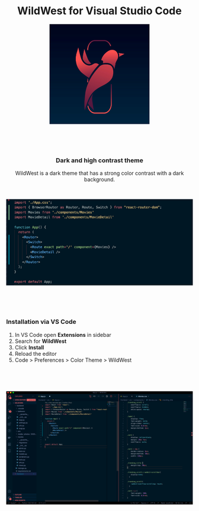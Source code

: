 <h1 align="center">
  WildWest for Visual Studio Code 
</h1>

<p align="center">
  <img src="demo/logo.jpg" width='270' title="hover text">
</p>

<p>&nbsp;</p> 
<p>&nbsp;</p> 

<h3 align="center">
  Dark and high contrast theme
</h3>

<p align="center">
  WildWest is a dark theme that has a strong color contrast with a dark background.
</p>

<p>&nbsp;</p> 

<p align="center">
  <img src="demo/img2.png" title="hover text">
</p>

<p>&nbsp;</p> 
<p>&nbsp;</p> 

### Installation via VS Code
1. In VS Code open **Extensions** in sidebar
2. Search for **WildWest**
3. Click **Install**
4. Reload the editor
5. Code > Preferences > Color Theme > WildWest

<p>&nbsp;</p> 
<p>&nbsp;</p> 

<img src="demo/img1.png" title="hover text">

<p>&nbsp;</p> 
<p>&nbsp;</p> 
<p>&nbsp;</p> 
